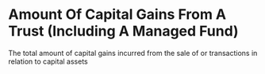 # Amount Of Capital Gains From A Trust (Including A Managed Fund)
The total amount of capital gains incurred from the sale of or transactions in relation to capital assets